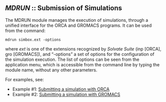 ## *MDRUN* :: Submission of Simulations

The MDRUN module manages the execution of simulations, through a unified interface for the ORCA and GROMACS programs. It can be used from the command:

	mdrun simbox.ext -options

where _ext_ is one of the extensions recognized by _Solvate Suite_ (inp [ORCA], gro [GROMACS]), and “-options” a set of options for the configuration of the simulation execution. The list of options can be seen from the application menu, which is accessible from the command line by typing the module name, without any other parameters.

For examples, see:

* Example #1: [Submitting a simulation with ORCA](https://github.com/otaviolsantana/solvate/tree/main/tests/examples/3_MDRUN_Test01)
* Example #2: [Submitting a simulation with GROMACS](https://github.com/otaviolsantana/solvate/tree/main/tests/examples/3_MDRUN_Test02)
